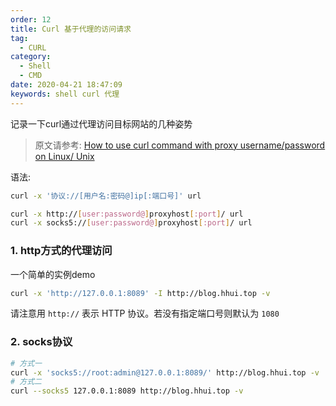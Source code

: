 ```yaml
---
order: 12
title: Curl 基于代理的访问请求
tag:
  - CURL
category:
  - Shell
  - CMD
date: 2020-04-21 18:47:09
keywords: shell curl 代理
---
```


记录一下curl通过代理访问目标网站的几种姿势

> 原文请参考: [How to use curl command with proxy username/password on Linux/ Unix](https://www.cyberciti.biz/faq/linux-unix-curl-command-with-proxy-username-password-http-options/)

语法:

```bash
curl -x '协议://[用户名:密码@]ip[:端口号]' url

curl -x http://[user:password@]proxyhost[:port]/ url
curl -x socks5://[user:password@]proxyhost[:port]/ url
```

<!-- more -->

### 1. http方式的代理访问

一个简单的实例demo

```bash
curl -x 'http://127.0.0.1:8089' -I http://blog.hhui.top -v
```

请注意用 `http://` 表示 HTTP 协议。若没有指定端口号则默认为 `1080`

### 2. socks协议

```bash
# 方式一
curl -x 'socks5://root:admin@127.0.0.1:8089/' http://blog.hhui.top -v
# 方式二
curl --socks5 127.0.0.1:8089 http://blog.hhui.top -v
```
